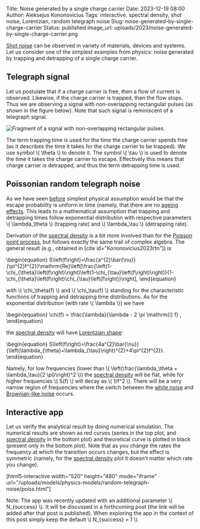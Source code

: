 Title: Noise generated by a single charge carrier
Date: 2023-12-19 08:00
Author: Aleksejus Kononovicius
Tags: interactive, spectral density, shot noise, Lorentzian, random telegraph noise
Slug: noise-generated-by-single-charge-carrier
Status: published
Image_url: uploads/2023/noise-generated-by-single-charge-carrier.png

[Shot noise](/tag/shot-noise/) can be observed in variety of materials,
devices and systems. Let us consider one of the simplest examples from
physics: noise generated by trapping and detrapping of a single charge
carrier.
<!--more-->

## Telegraph signal

Let us postulate that if a charge carrier is free, then a flow of current is
observed. Likewise, if the charge carrier is trapped, then the flow stops.
Thus we are observing a signal with non-overlapping rectangular pulses (as
shown in the figure below). Note that such signal is reminiscent of a
telegraph signal.

![Fragment of a signal with non-overlapping rectangular
pulses.]({static}/uploads/2023/noise-generated-by-single-charge-carrier-sample-rtn.png
"Fragment of a signal with non-overlapping rectangular pulses.")

The term trapping time is used for the time the charge carrier spends free
(as it describes the time it takes for the charge carrier to be trapped). We
use symbol \\\( \theta \\\) to denote it. The symbol \\\( \tau \\\) is used
to denote the time it takes the charge carrier to escape. Effectively this
means that charge carrier is detrapped, and thus the term detrapping time is
used.

## Poissonian random telegraph noise

As we have seen [before](/tag/point-process/) simplest physical assumption
would be that the escape probability is uniform in time (namely, that there
are no [ageing effects](/tag/ageing/). This leads to a mathematical
assumption that trapping and detrapping times follow exponential
distribution with respective parameters \\\( \lambda\_\theta \\\) (trapping
rate) and \\\( \lambda\_\tau \\\) (detrapping rate).

Derivation of the [spectral density](/tag/spectral-density/) is a bit more
involved than for the [Poisson point
process]({filename}/articles/2023/poisson-process-psd.md), but follows
exactly the same trail of complex algebra. The general result (e.g.,
obtained in [cite id="Kononovicius2023rtn"]) is

\begin{equation}
S\left(f\right)=\frac{a^{2}\bar{\nu}}{\pi^{2}f^{2}}\mathrm{Re}\left[\frac{\left(1-\chi\_{\theta}\left(f\right)\right)\left(1-\chi\_{\tau}\left(f\right)\right)}{1-\chi\_{\theta}\left(f\right)\chi\_{\tau}\left(f\right)}\right],
\end{equation}

with \\\( \chi\_\theta(f) \\\) and \\\( \chi\_\tau(f) \\\) standing for the
characteristic functions of trapping and detrapping time distributions. As
for the exponential distribution (with rate \\\( \lambda \\\)) we have

\begin{equation}
\chi(f) = \frac{\lambda}{\lambda - 2 \pi \mathrm{i} f} ,
\end{equation}

the [spectral density](/tag/spectral-density/) will have [Lorentzian
shape](/tag/lorentzian/):

\begin{equation}
S\left(f\right)=\frac{4a^{2}\bar{\nu}}{\left(\lambda\_{\theta}+\lambda\_{\tau}\right)^{2}+4\pi^{2}f^{2}}.
\end{equation}

Namely, for low frequencies (lower than \\\( \left(\frac{\lambda\_\theta +
\lambda\_\tau}{2 \pi}\right)^2 \\\)) the [spectral
density](/tag/spectral-density/) will be flat, while for higher frequencies
\\\( S(f) \\\) will decay as \\\( 1/f^2 \\\). There will be a very narrow
region of frequencies where the switch between the [white
noise](/tag/white-noise/) and [Brownian-like noise](/tag/brownian-motion/)
occurs.

## Interactive app

Let us verify the analytical result by doing numerical simulation. The
numerical results are shown as red curves (series in the top plot, and
[spectral density](/tag/spectral-density/) in the bottom plot) and
theoretical curve is plotted in black (present only in the bottom plot).
Note that as you change the rates the frequency at which the transition
occurs changes, but the effect is symmetric (namely, for the [spectral
density](/tag/spectral-density/) plot it doesn't matter which rate you
change).

[html5-interactive width="520" height="480" mode="iframe"
url="/uploads/models/physics-models/random-telegraph-noise/poiss.html"]

Note: The app was recently updated with an additional parameter \\\(
N\_{success} \\\). It will be discussed in a forthcoming post (the link will
be added after that post is published). When exploring the app in the
context of this post simply keep the default \\\( N\_{success} = 1 \\\).
